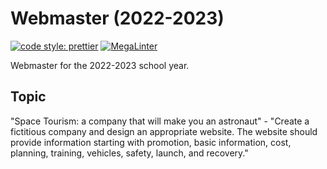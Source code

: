 # Webmaster (2022-2023)

[![code style: prettier](https://img.shields.io/badge/code_style-prettier-ff69b4.svg?style=flat-square)](https://github.com/prettier/prettier)
[![MegaLinter](https://github.com/PHS-TSA/webmaster-22-23/workflows/MegaLinter/badge.svg?branch=main)](https://github.com/PHS-TSA/webmaster-22-23/actions?query=workflow%3AMegaLinter+branch%3Amain)

Webmaster for the 2022-2023 school year.

## Topic

"Space Tourism: a company that will make you an astronaut" -
"Create a fictitious company and design an appropriate website.
The website should provide information starting with
promotion, basic information, cost, planning,
training, vehicles, safety, launch, and recovery."
